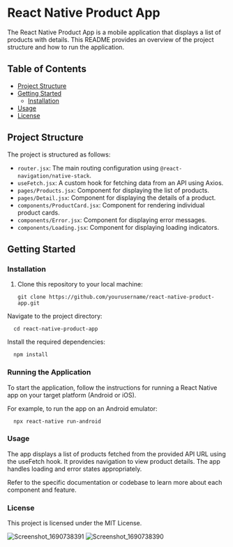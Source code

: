 # React Native Product App

The React Native Product App is a mobile application that displays a list of products with details. This README provides an overview of the project structure and how to run the application.

## Table of Contents

- [Project Structure](#project-structure)
- [Getting Started](#getting-started)
  - [Installation](#installation)
- [Usage](#usage)
- [License](#license)

## Project Structure

The project is structured as follows:

- `router.jsx`: The main routing configuration using `@react-navigation/native-stack`.
- `useFetch.jsx`: A custom hook for fetching data from an API using Axios.
- `pages/Products.jsx`: Component for displaying the list of products.
- `pages/Detail.jsx`: Component for displaying the details of a product.
- `components/ProductCard.jsx`: Component for rendering individual product cards.
- `components/Error.jsx`: Component for displaying error messages.
- `components/Loading.jsx`: Component for displaying loading indicators.

## Getting Started

### Installation

1. Clone this repository to your local machine:

       git clone https://github.com/yourusername/react-native-product-app.git
Navigate to the project directory:

      cd react-native-product-app

Install the required dependencies:

      npm install

### Running the Application

To start the application, follow the instructions for running a React Native app on your target platform (Android or iOS).

For example, to run the app on an Android emulator:


      npx react-native run-android

### Usage

The app displays a list of products fetched from the provided API URL using the useFetch hook. It provides navigation to view product details. The app handles loading and error states appropriately.

Refer to the specific documentation or codebase to learn more about each component and feature.
### License

This project is licensed under the MIT License.


![Screenshot_1690738391](https://github.com/ekeskn/fakestore/assets/96025028/45ffe748-7899-4c74-ad07-458cc32d4548)
![Screenshot_1690738390](https://github.com/ekeskn/fakestore/assets/96025028/4e72c970-b6c0-4696-ab87-0110fd340a97)
